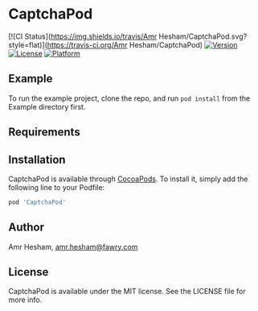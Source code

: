# CaptchaPod

[![CI Status](https://img.shields.io/travis/Amr Hesham/CaptchaPod.svg?style=flat)](https://travis-ci.org/Amr Hesham/CaptchaPod)
[![Version](https://img.shields.io/cocoapods/v/CaptchaPod.svg?style=flat)](https://cocoapods.org/pods/CaptchaPod)
[![License](https://img.shields.io/cocoapods/l/CaptchaPod.svg?style=flat)](https://cocoapods.org/pods/CaptchaPod)
[![Platform](https://img.shields.io/cocoapods/p/CaptchaPod.svg?style=flat)](https://cocoapods.org/pods/CaptchaPod)

## Example

To run the example project, clone the repo, and run `pod install` from the Example directory first.

## Requirements

## Installation

CaptchaPod is available through [CocoaPods](https://cocoapods.org). To install
it, simply add the following line to your Podfile:

```ruby
pod 'CaptchaPod'
```

## Author

Amr Hesham, amr.hesham@fawry.com

## License

CaptchaPod is available under the MIT license. See the LICENSE file for more info.
